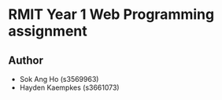 # RMIT Year 1 Web Programming assignment

## Author

- Sok Ang Ho (s3569963)
- Hayden Kaempkes (s3661073)
